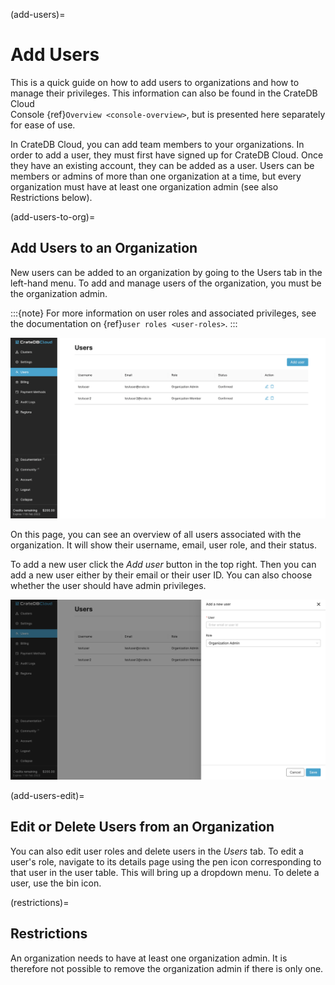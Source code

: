 (add-users)=
# Add Users

This is a quick guide on how to add users to organizations and how to manage
their privileges. This information can also be found in the CrateDB Cloud  
Console {ref}`Overview <console-overview>`, but is presented here separately 
for ease of use.

In CrateDB Cloud, you can add team members to your organizations. In order to 
add a user, they must first have signed up for CrateDB Cloud. Once they have 
an existing account, they can be added as a user. Users can be members or 
admins of more than one organization at a time, but every organization must 
have at least one organization admin (see also Restrictions below).

(add-users-to-org)=
## Add Users to an Organization

New users can be added to an organization by going to the Users tab in the 
left-hand menu. To add and manage users of the organization, you must be the 
organization admin.

:::{note}
For more information on user roles and associated privileges, see the 
documentation on {ref}`user roles <user-roles>`.
:::

![Cloud Console users overview](../_assets/img/users-overview.png)

On this page, you can see an overview of all users associated with the 
organization. It will show their username, email, user role, and their status.

To add a new user click the *Add user* button in the top right. Then you can 
add a new user either by their email or their user ID. You can also choose 
whether the user should have admin privileges.

![Cloud Console organization overview users tab](../_assets/img/add-user.png)

(add-users-edit)=
## Edit or Delete Users from an Organization

You can also edit user roles and delete users in the *Users* tab. 
To edit a user's role, navigate to its details page using the pen icon corresponding to 
that user in the user table. This will bring up a dropdown menu. 
To delete a user, use the bin icon.

(restrictions)=
## Restrictions

An organization needs to have at least one organization admin. It is therefore 
not possible to remove the organization admin if there is only one.
